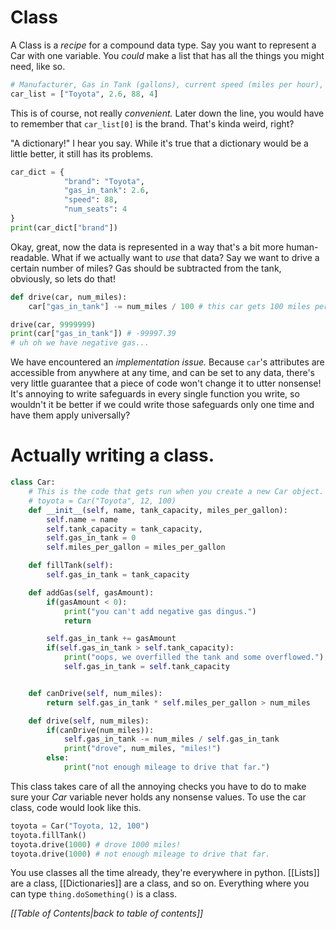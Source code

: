 # Class
A Class is a *recipe* for a compound data type.
Say you want to represent a Car with one variable.
You *could* make a list that has all the things you might need, like so.
```python
# Manufacturer, Gas in Tank (gallons), current speed (miles per hour), number of seats
car_list = ["Toyota", 2.6, 88, 4]
```

This is of course, not really *convenient.*
Later down the line, you would have to remember that `car_list[0]` is the brand. That's kinda weird, right?

"A dictionary!" I hear you say.
While it's true that a dictionary would be a little better, it still has its problems.
```python
car_dict = {
			"brand": "Toyota",
			"gas_in_tank": 2.6,
			"speed": 88,
			"num_seats": 4
}
print(car_dict["brand"])
```

Okay, great, now the data is represented in a way that's a bit more human-readable. What if we actually want to *use* that data? Say we want to drive a certain number of miles?
Gas should be subtracted from the tank, obviously, so lets do that!

```python
def drive(car, num_miles):
	car["gas_in_tank"] -= num_miles / 100 # this car gets 100 miles per gallon, i've decided. 

drive(car, 9999999)
print(car["gas_in_tank"]) # -99997.39
# uh oh we have negative gas...
```
We have encountered an *implementation issue.* Because `car`'s attributes are accessible from anywhere at any time, and can be set to any data, there's very little guarantee that a piece of code won't change it to utter nonsense! 
It's annoying to write safeguards in every single function you write, so wouldn't it be better if we could write those safeguards only one time and have them apply universally?

# Actually writing a class.
```python
class Car:
	# This is the code that gets run when you create a new Car object.
	# toyota = Car("Toyota", 12, 100)
	def __init__(self, name, tank_capacity, miles_per_gallon):
		self.name = name
		self.tank_capacity = tank_capacity,
		self.gas_in_tank = 0
		self.miles_per_gallon = miles_per_gallon

	def fillTank(self):
		self.gas_in_tank = tank_capacity

	def addGas(self, gasAmount):
		if(gasAmount < 0):
			print("you can't add negative gas dingus.")
			return

		self.gas_in_tank += gasAmount
		if(self.gas_in_tank > self.tank_capacity):
			print("oops, we overfilled the tank and some overflowed.")
			self.gas_in_tank = self.tank_capacity


	def canDrive(self, num_miles):
		return self.gas_in_tank * self.miles_per_gallon > num_miles

	def drive(self, num_miles):
		if(canDrive(num_miles)):
			self.gas_in_tank -= num_miles / self.gas_in_tank
			print("drove", num_miles, "miles!")
		else:
			print("not enough mileage to drive that far.")
```

This class takes care of all the annoying checks you have to do to make sure your *Car* variable never holds any nonsense values.
To use the car class, code would look like this.
```python
toyota = Car("Toyota, 12, 100")
toyota.fillTank()
toyota.drive(1000) # drove 1000 miles!
toyota.drive(1000) # not enough mileage to drive that far.
```

You use classes all the time already, they're everywhere in python. [[Lists]] are a class, [[Dictionaries]] are a class, and so on. Everything where you can type `thing.doSomething()` is a class.

*[[Table of Contents|back to table of contents]]*